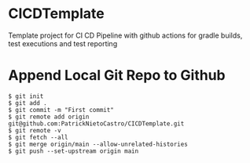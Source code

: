 # CICDTemplate
Template project for CI CD Pipeline with github actions for gradle builds, test executions and test reporting


# Append Local Git Repo to Github
```
$ git init
$ git add .
$ git commit -m "First commit"
$ git remote add origin git@github.com:PatrickNietoCastro/CICDTemplate.git
$ git remote -v
$ git fetch --all
$ git merge origin/main --allow-unrelated-histories
$ git push --set-upstream origin main
```
